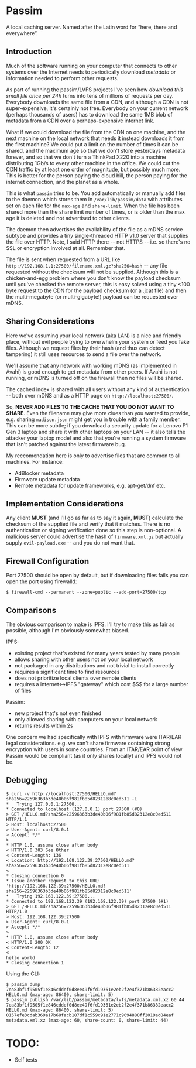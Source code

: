 # Passim

A local caching server. Named after the Latin word for “here, there and everywhere”.

## Introduction

Much of the software running on your computer that connects to other systems over the Internet needs
to periodically download *metadata* or information needed to perform other requests.

As part of running the passim/LVFS projects I've seen how *download this small file once per 24h*
turns into tens of millions of requests per day. Everybody downloads the same file from a CDN, and
although a CDN is not super-expensive, it's certainly not free. Everybody on your current network
(perhaps thousands of users) has to download the same 1MB blob of metadata from a CDN over a
perhaps-expensive internet link.

What if we could download the file from the CDN on one machine, and the next machine on the local
network that needs it instead downloads it from the first machine? We could put a limit on the
number of times it can be shared, and the maximum age so that we don't store yesterdays metadata
forever, and so that we don't turn a ThinkPad X220 into a machine distributing 1Gb/s to every other
machine in the office. We could cut the CDN traffic by at least one order of magnitude, but possibly
much more. This is better for the person paying the cloud bill, the person paying for the internet
connection, and the planet as a whole.

This is what `passim` tries to be. You add automatically or manually add files to the daemon which
stores them in `/var/lib/passim/data` with attributes set on each file for the `max-age` and
`share-limit`. When the file has been shared more than the share limit number of times, or is older
than the max age it is deleted and not advertised to other clients.

The daemon then advertises the availability of the file as a mDNS service subtype and provides a
tiny single-threaded HTTP v1.0 server that supplies the file over HTTP. Note, I said HTTP there --
not HTTPS -- i.e. so there's no SSL or encryption involved at all. Remember that.

The file is sent when requested from a URL like `http://192.168.1.1:27500/filename.xml.gz?sha256=hash`
-- any file requested without the checksum will not be supplied. Although this is a chicken-and-egg
problem where you don't know the payload checksum until you've checked the remote server, this is
easy solved using a tiny <100 byte request to the CDN for the payload checksum (or a .jcat file)
and then the multi-megabyte (or multi-gigabyte!) payload can be requested over mDNS.

## Sharing Considerations

Here we've assuming your local network (aka LAN) is a nice and friendly place, without evil people
trying to overwhelm your system or feed you fake files. Although we request files by their hash
(and thus can detect tampering) it still uses resources to send a file over the network.

We'll assume that any network with working mDNS (as implemented in Avahi) is good enough to get
metadata from other peers. If Avahi is not running, or mDNS is turned off on the firewall then
no files will be shared.

The cached index is shared with all users without any kind of authentication -- both over mDNS and
as a HTTP page on `http://localhost:27500/`.

So, **NEVER ADD FILES TO THE CACHE THAT YOU DO NOT WANT TO SHARE**. Even the filename may give more
clues than you wanted to provide, e.g. sharing `madison.json` might get you in trouble with a family
member. This can be more subtle; if you download a security update for a Lenovo P1 Gen 3 laptop
and share it with other laptops on your LAN -- it also tells the attacker your laptop model and also
that you're running a system firmware that isn't patched against the latest firmware bug.

My reccomendation here is only to advertise files that are common to all machines. For instance:

 * AdBlocker metadata
 * Firmware update metadata
 * Remote metadata for update frameworks, e.g. apt-get/dnf etc.

## Implementation Considerations

Any client **MUST** (and I'll go as far as to say it again, **MUST**) calculate the checksum of the
supplied file and verify that it matches. There is no authentication or signing verification done
so this step is non-optional. A malicious server could advertise the hash of `firmware.xml.gz` but
actually supply `evil-payload.exe` -- and you do not want that.

## Firewall Configuration

Port 27500 should be open by default, but if downloading files fails you can open the port using
firewalld:

    $ firewall-cmd --permanent --zone=public --add-port=27500/tcp

## Comparisons

The obvious comparison to make is IPFS. I'll try to make this as fair as possible, although I'm
obviously somewhat biased.

IPFS:

 * existing project that's existed for many years tested by many people
 * allows sharing with other users not on your local network
 * not packaged in any distributions and not trivial to install correctly
 * requires a significant time to find resources
 * does not prioritize local clients over remote clients
 * requires a internet<->IPFS "gateway" which cost $$$ for a large number of files

Passim:

 * new project that's not even finished
 * only allowed sharing with computers on your local network
 * returns results within 2s

One concern we had specifically with IPFS with firmware were ITAR/EAR legal considerations. e.g.
we can't share firmware containing strong encryption with users in some countries. From an ITAR/EAR
point of view Passim would be compliant (as it only shares locally) and IPFS would not be.

## Debugging

    $ curl -v http://localhost:27500/HELLO.md?sha256=22596363b3de40b06f981fb85d82312e8c0ed511 -L
    *   Trying 127.0.0.1:27500...
    * Connected to localhost (127.0.0.1) port 27500 (#0)
    > GET /HELLO.md?sha256=22596363b3de40b06f981fb85d82312e8c0ed511 HTTP/1.1
    > Host: localhost:27500
    > User-Agent: curl/8.0.1
    > Accept: */*
    >
    * HTTP 1.0, assume close after body
    < HTTP/1.0 303 See Other
    < Content-Length: 136
    < Location: http://192.168.122.39:27500/HELLO.md?sha256=22596363b3de40b06f981fb85d82312e8c0ed511
    <
    * Closing connection 0
    * Issue another request to this URL: 'http://192.168.122.39:27500/HELLO.md?sha256=22596363b3de40b06f981fb85d82312e8c0ed511'
    *   Trying 192.168.122.39:27500...
    * Connected to 192.168.122.39 (192.168.122.39) port 27500 (#1)
    > GET /HELLO.md?sha256=22596363b3de40b06f981fb85d82312e8c0ed511 HTTP/1.0
    > Host: 192.168.122.39:27500
    > User-Agent: curl/8.0.1
    > Accept: */*
    >
    * HTTP 1.0, assume close after body
    < HTTP/1.0 200 OK
    < Content-Length: 12
    <
    hello world
    * Closing connection 1

Using the CLI:

    $ passim dump
    7ea83bf1f9505f1e846cddef0d8ee49f6fd19361e2eb2f2e4f371b86382eacc2 HELLO.md (max-age: 86400, share-limit: 5)
    $ passim publish /var/lib/passim/metadata/lvfs/metadata.xml.xz 60 44
    7ea83bf1f9505f1e846cddef0d8ee49f6fd19361e2eb2f2e4f371b86382eacc2 HELLO.md (max-age: 86400, share-limit: 5)
    0157efe3cdab369a17b68facb187df1c559c91e2771c9094880ff2019ad84eaf metadata.xml.xz (max-age: 60, share-count: 0, share-limit: 44)

# TODO:

 - Self tests
